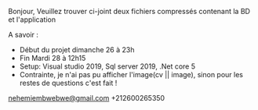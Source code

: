 Bonjour,
Veuillez trouver ci-joint  deux fichiers compressés contenant la BD et l'application

A savoir :

  - Début du projet dimanche 26 à 23h
  - Fin Mardi 28 à 12h15
  - Setup: Visual studio 2019, Sql server 2019, .Net core 5
  - Contrainte, je n'ai pas pu afficher l'image(cv || image), sinon pour les restes de questions c'est fait !




nehemiembwebwe@gmail.com
+212600265350
